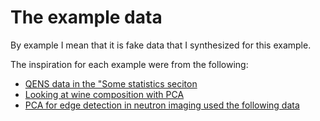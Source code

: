# The example data

By example I mean that it is fake data that I synthesized for this example.

The inspiration for each example were from the following:
- [QENS data in the "Some statistics seciton](https://qensmodels.readthedocs.io/examples/lmfit_lorentzian_and_backgd_fit.html)
- [Looking at wine composition with PCA](https://doi.org/10.1039/C3AY41907J)
- [PCA for edge detection in neutron imaging used the following data](https://doi.org/10.5281/zenodo.825926)